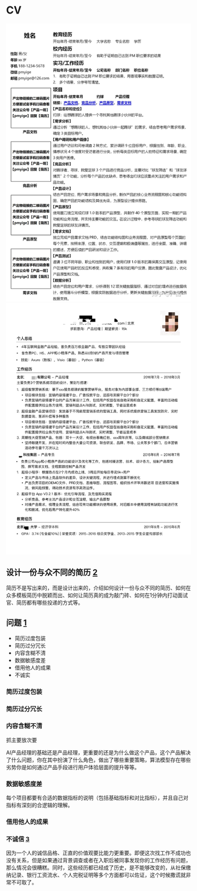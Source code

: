 # CV

![CV](../img/CV.jpg)
![CV2](../img/CV2.png)

## 设计一份与众不同的简历 [2]

简历不是写出来的，而是设计出来的，介绍如何设计一份与众不同的简历、如何在众多模板简历中脱颖而出、如何让简历真的成为敲门砖、如何在1分钟内打动面试官、简历都有哪些投递的方式等。

## 问题 [1]

- 简历过度包装
- 简历过分冗长
- 内容含糊不清
- 数据敏感度差
- 借用他人的成果
- 不诚实

### 简历过度包装

### 简历过分冗长

### 内容含糊不清

抓主要放次要

AI产品经理的基础还是产品经理，更重要的还是为什么做这个产品，这个产品解决了什么问题，你在其中扮演了什么角色，做出了哪些重要策略，算法模型存在哪些劣势你是如何通过产品手段进行用户体验层面的提升等等。

### 数据敏感度差

每个项目都要有合适的数据指标的说明（包括基础指标和对比指标），并且自己对指标有深刻的合逻辑的理解。

### 借用他人的成果

### 不诚信 [3]

因为一个人的诚信品格、正直的价值观要比能力更重要。即便这次找工作不成功也没有关系，但是如果通过背景调查或者在入职后被同事发现你的工作经历有问题，那么情况会很糟糕。同时，这些经历都已经成了历史，是不能够改变的，从社保缴纳记录、银行工资流水、个人完税证明等多个方面都可以佐证，这个时候撒谎就非常不可取了。

[1]: http://www.woshipm.com/zhichang/4160330.html
[2]: http://www.woshipm.com/zhichang/4371937.html
[3]: https://weread.qq.com/web/reader/46532b707210fc4f465d044k1f032c402131f0e3dad99f3
